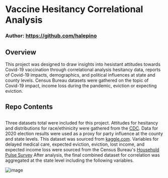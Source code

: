 # Vaccine Hesitancy Correlational Analysis

### Author: https://github.com/halepino

## Overview
This project was designed to draw insights into hesistant attitudes towards Covid-19 vaccination through correlational analysis hesitancy data, reports of Covid-19 impacts, demographics, and political influences at state and county levels. Census Bureau datasets were gathered on the topic of Covid-19 impact, income loss during the pandemic, eviction or expecting eviction. 

## Repo Contents


##
Three datasets total were included for this project. Attitudes for hesitancy and distributions for race/ethinicity were gathered from the [CDC](https://data.cdc.gov/Vaccinations/Vaccine-Hesitancy-for-COVID-19-County-and-local-es/q9mh-h2tw/data). Data for 2020 election results were used as a proxy for party influence at the county and state levels. This dataset was sourced from [kaggle.com](https://www.kaggle.com/datasets/unanimad/us-election-2020). Variables for delayed medical care, expected eviction, eviction, lost income, and expected income loss were sourced from the Census Bureau's [Household Pulse Survey](https://www.census.gov/data/experimental-data-products/household-pulse-survey.html) After analysis, the final combined dataset for correlation was aggregated at the state level including the following variables.

![image](https://github.com/halepino/Covid19Vaccine_Hesitancy_Correlational_Analysis/assets/80646791/34f3d4b8-7b67-4066-9728-9586dbfacb8d)


